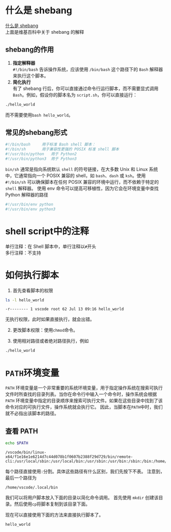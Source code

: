 # 什么是 shebang
[什么是 shebang](https://zh.wikipedia.org/wiki/Shebang)
\
上面是维基百科中关于 shebang 的解释

## shebang的作用
1.	**指定解释器** \
    `#!/bin/bash` 告诉操作系统，应该使用 `/bin/bash` 这个路径下的 `Bash` 解释器来执行这个脚本。
2.	**简化执行** \
    有了 shebang 行后，你可以直接通过命令行运行脚本，而不需要显式调用 `Bash`。例如，假设你的脚本名为 `script.sh`，你可以直接运行：
```bash
./hello_world
```
而不需要使用`bash hello_world`。
## 常见的shebang形式
```sh
#!/bin/bash     用于标准 Bash shell 脚本：
#!/bin/sh       用于兼容性更强的 POSIX 标准 shell 脚本
#!/usr/bin/python   用于 Python2
#!/usr/bin/python3  用于 Python3
```
`bin/sh` 通常是指向系统默认 `shell` 的符号链接，在大多数 Unix 和 Linux 系统中，它通常指向一个 POSIX 兼容的 shell，如 `bash`、`dash` 或 `ksh`。使用 `#!/bin/sh` 可以确保脚本在任何 POSIX 兼容的环境中运行，而不依赖于特定的 `shell` 解释器。
使用 env 命令可以提高可移植性，因为它会在环境变量中查找 Python 解释器的路径
```sh
#!/usr/bin/env python
#!/usr/bin/env python3
```

# shell script中的注释
单行注释：在 Shell 脚本中，单行注释以`#`开头
\
多行注释：不支持

# 如何执行脚本
1. 首先查看脚本的权限
```bash
ls -l hello_world
```
```
-r-------- 1 vscode root 62 Jul 13 09:16 hello_world
```
无执行权限，此时如果直接执行，就会出错。

2. 更改脚本权限：使用`chmod`命令。

3. 使用相对路径或者绝对路径执行，例如
```bash
./hello_world
```

# `PATH`环境变量
`PATH` 环境变量是一个非常重要的系统环境变量，用于指定操作系统在搜索可执行文件时所查找的目录列表。当你在命令行中输入一个命令时，操作系统会根据 `PATH` 环境变量中指定的目录顺序来搜索可执行文件。如果在这些目录中找到了该命令对应的可执行文件，操作系统就会执行它。
因此，当脚本在`PATH`中时，我们就不必指出该脚本的路径。

## 查看 PATH
```sh
echo $PATH
```

```
/vscode/bin/linux-x64/f1e16e1e6214d7c44d078b1f0607b2388f29d729/bin/remote-cli:/usr/local/sbin:/usr/local/bin:/usr/sbin:/usr/bin:/sbin:/bin:/home/vscode/.local/bin
```
每个路径直接使用`:`分割。具体这些路径有什么区别，我们先按下不表。
注意到，最后一个路径为
```
/home/vscode/.local/bin
```
我们可以将用户脚本放入下面的目录以简化命令调用。
首先使用 `mkdir` 创建该目录。然后使用`cp`将脚本复制到该目录下面。

现在可以直接使用下面的方法来直接执行脚本了。
```sh
hello_world 
```